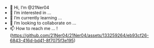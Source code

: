 - 👋 Hi, I’m @21Ner04
- 👀 I’m interested in ...
- 🌱 I’m currently learning ...
- 💞️ I’m looking to collaborate on ...
- 📫 How to reach me ...
!
(https://github.com/21Ner04/21Ner04/assets/133259264/eb93cf26-6843-416d-bd41-8f7075f3e195)

<!---
21Ner04/21Ner04 is a ✨ special ✨ repository because its `README.md` (this file) appears on your GitHub profile.
You can click the Preview link to take a look at your changes.
--->
